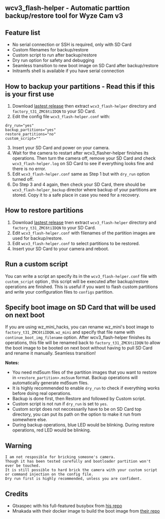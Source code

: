## wcv3_flash-helper - Automatic parttion backup/restore tool for Wyze Cam v3

## Feature list
- No serial connection or SSH is required, only with SD Card
- Custom filenames for backup/restore
- Custom script to run after backup/restore
- Dry run option for safety and debugging
- Seamless transition to new boot image on SD Card after backup/restore
- Initramfs shell is available if you have serial connection

## How to backup your partitions - Read this if this is your first use
1. Download [lastest release](https://github.com/archandanime/wcv3_flash-helper/releases/latest) then extract `wcv3_flash-helper` directory and `factory_t31_ZMC6tiIDQN` to your SD Card.
2. Edit the config file `wcv3_flash-helper.conf` with:
```
dry_run="yes"
backup_partitions="yes"
restore_partitions="no"
custom_script=""
```
3. Insert your SD Card and power on your camera.
4. Wait for the camera to restart after wcv3_flasher-helper finishes its operations. Then turn the camera off, remove your SD Card and check `wcv3_flash-helper.log` on SD Card to see if everything looks fine and there is no error.
5. Edit `wcv3_flash-helper.conf` same as Step 1 but with `dry_run` option turned off.
6. Do Step 3 and 4 again, then check your SD Card, there should be `wcv3_flash-helper_backup` director where backup of your partitions are stored. Copy it to a safe place in case you need for a recovery.

## How to restore partitions
1. Download [lastest release](https://github.com/archandanime/wcv3_flash-helper/releases/latest) tnen extract `wcv3_flash-helper` directory and `factory_t31_ZMC6tiIDQN` to your SD Card.
2. Edit `wcv3_flash-helper.conf` with filenames of the partition images are used for backup/restore.
3. Edit `wcv3_flash-helper.conf` to select partitions to be restored.
4. Insert your SD Card to your camera and reboot.

## Run a custom script
You can write a script an specify its in the `wcv3_flash-helper.conf` file with `custom_script` option , this script will be executed after backup/restore operations are finished. This is useful if you want to flash custom partitions and write your configuration files to `configs` partition.

## Specify boot image on SD Card that will be used on next boot
If you are using wz_mini_hacks, you can rename wz_mini's boot image to `factory_t31_ZMC6tiIDQN.wz_mini` and specify that file name with `continue_boot_img_filename` option. After wcv3_flash-helper finishes its operations, this file will be renamed back to `factory_t31_ZMC6tiIDQN` to allow the boot image to be booted on next boot without having to pull SD Card and rename it manually. Seamless transition!

**Notes:**
- You need md5sum files of the partition images that you want to restore in `<restore_partition>.ms5sum` format. Backup operations will automatically generate md5sum files.
- It is highly recommended to enable `dry_run` to check if everything works before doing real operations.
- Backup is done first, then Restore and followed by Custom script.
- Custom script is not run if `dry_run` is set to `yes`.
- Custom script does not neccessarily have to be on SD Card top directory, you can put its path on the option to make it run from somewhere else.
- During backup operations, blue LED would be blinking. During restore operations, red LED would be blinking.

## Warning
```
I am not resposible for bricking someone's camera.
Though it has been tested carefully and bootloader partition won't ever be touched.
It is still possible to hard brick the camera with your custom script or command injection on the config file.
Dry run first is highly recommended, unless you are confident.
```

## Credits
- Gtxaspec with his full-featured busybox from [his repo](https://github.com/gtxaspec/wz_mini_hacks)
- Mnakada with their docker image to build the boot image from [their repo](https://github.com/mnakada/atomcam_tools)
